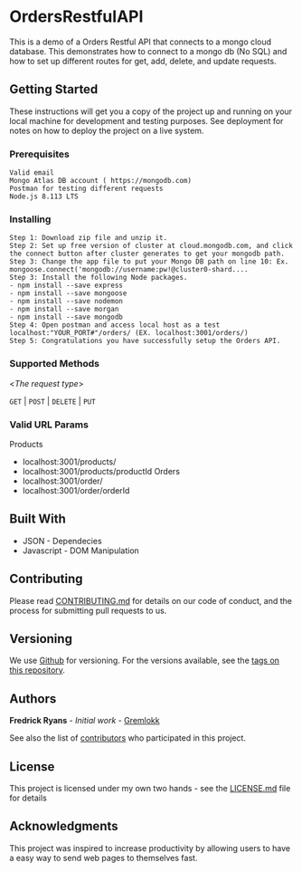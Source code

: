 # OrdersRestfulAPI

This is a demo of a Orders Restful API that connects to a mongo cloud database. This demonstrates how to connect to a mongo db (No SQL) and how to set up different routes for get, add, delete, and update requests.

## Getting Started

These instructions will get you a copy of the project up and running on your local machine for development and testing purposes. See deployment for notes on how to deploy the project on a live system.

### Prerequisites

```
Valid email
Mongo Atlas DB account ( https://mongodb.com)
Postman for testing different requests
Node.js 8.113 LTS
```

### Installing

```
Step 1: Download zip file and unzip it.
Step 2: Set up free version of cluster at cloud.mongodb.com, and click the connect button after cluster generates to get your mongodb path.
Step 3: Change the app file to put your Mongo DB path on line 10: Ex. mongoose.connect('mongodb://username:pw!@cluster0-shard....
Step 3: Install the following Node packages.
- npm install --save express
- npm install --save mongoose
- npm install --save nodemon
- npm install --save morgan
- npm install --save mongodb 
Step 4: Open postman and access local host as a test localhost:"YOUR_PORT#"/orders/ (EX. localhost:3001/orders/)
Step 5: Congratulations you have successfully setup the Orders API.
```

### Supported Methods
  
  <_The request type_>

  `GET` | `POST` | `DELETE` | `PUT`
  
### Valid URL Params

Products
* localhost:3001/products/
* localhost:3001/products/productId
Orders
* localhost:3001/order/
* localhost:3001/order/orderId

## Built With

* JSON - Dependecies 
* Javascript - DOM Manipulation

## Contributing

Please read [CONTRIBUTING.md](https://github.com/gremlokk) for details on our code of conduct, and the process for submitting pull requests to us.

## Versioning

We use [Github](http://github.com) for versioning. For the versions available, see the [tags on this repository](https://github.com/your/project/tags). 

## Authors

**Fredrick Ryans** - *Initial work* - [Gremlokk](https://github.com/gremlokk)

See also the list of [contributors](https://github.com/your/project/contributors) who participated in this project.

## License

This project is licensed under my own two hands - see the [LICENSE.md](LICENSE.md) file for details

## Acknowledgments

This project was inspired to increase productivity by allowing users to have a easy way to send web pages to themselves fast.

